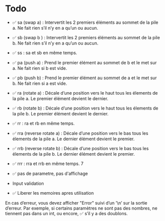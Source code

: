 # Todo

- ✅ sa (swap a) : Intervertit les 2 premiers éléments au sommet de la pile a. Ne fait rien s’il n’y en a qu’un ou aucun.
- ✅ sb (swap b ) : Intervertit les 2 premiers éléments au sommet de la pile b. Ne fait rien s’il n’y en a qu’un ou aucun.
- ✅ ss : sa et sb en même temps.
- ✅ pa (push a) : Prend le premier élément au sommet de b et le met sur a. Ne fait rien si b est vide.
- ✅ pb (push b) : Prend le premier élément au sommet de a et le met sur b. Ne fait rien si a est vide.
- ✅ ra (rotate a) : Décale d’une position vers le haut tous les élements de la pile a. Le premier élément devient le dernier.
- ✅ rb (rotate b) : Décale d’une position vers le haut tous les élements de la pile b. Le premier élément devient le dernier.
- ✅ rr : ra et rb en même temps.
- ✅ rra (reverse rotate a) : Décale d’une position vers le bas tous les élements de la pile a. Le dernier élément devient le premier.
- ✅ rrb (reverse rotate b) : Décale d’une position vers le bas tous les élements de la pile b. Le dernier élément devient le premier.
- ✅ rrr : rra et rrb en même temps. 7

- ✅ pas de parametre, pas d'affichage
- Input validation
- ✅ Liberer les memoires apres utilisation

En cas d’erreur, vous devez afficher "Error" suivi d’un ’\n’ sur la sortie d’erreur.
Par exemple, si certains paramètres ne sont pas des nombres, ne tiennent pas dans
un int, ou encore, ✅ s’il y a des doublons.
